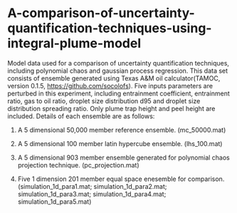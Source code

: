 # A-comparison-of-uncertainty-quantification-techniques-using-integral-plume-model

Model data used for a comparison of uncertainty quantification techniques, including polynomial chaos and gaussian process regression.  This data set consists of ensemble generated using Texas A&M oil calculator(TAMOC, version 0.1.5, https://github.com/socolofs). Five inputs parameters are perturbed in this experiment, including entrainment coefficient, entrainment ratio, gas to oil ratio, droplet size distribution d95 and droplet size distribution spreading ratio. Only plume trap height and peel height are included. Details of each ensemble are as follows:  

1) A 5 dimensional 50,000 member reference ensemble. (mc_50000.mat)

2) A 5 dimensional 100 member latin hypercube ensemble. (lhs_100.mat)

3) A 5 dimensional 903 member ensemble generated for polynomial chaos projection technique. (pc_projection.mat)

4) Five 1 dimension 201 member equal space enesemble for comparison. 
(simulation_1d_para1.mat; simulation_1d_para2.mat; simulation_1d_para3.mat; simulation_1d_para4.mat; simulation_1d_para5.mat)










